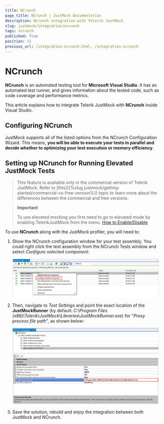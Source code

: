 ```yaml
---
title: NCrunch
page_title: NCrunch | JustMock Documentation
description: NCrunch integration with Telerik JustMock
slug: justmock/integration/ncrunch
tags: ncrunch
published: True
position: 11
previous_url: /integration-ncrunch.html, /integration-ncrunch
---
```


# NCrunch

__NCrunch__ is an automated testing tool for __Microsoft Visual Studio__. It has an automated test runner, and gives information about the tested code, such as code coverage and performance metrics.

This article explains how to integrate Telerik JustMock with __NCrunch__ inside Visual Studio.

## Configuring NCrunch

JustMock supports all of the listed options from the NCrunch Configuration Wizard. This means, __you will be able to execute your tests in parallel and decide whether to optimizing your test execution or memory efficiency__.

## Setting up NCrunch for Running Elevated JustMock Tests

> This feature is available only in the commercial version of Telerik JustMock. Refer to [this]({%slug justmock/getting-started/commercial-vs-free-version%}) topic to learn more about the differences between the commercial and free versions.


> **Important**
>
> To use elevated mocking you first need to go to elevated mode by enabling TelerikJustMock from the menu. [How to Enable/Disable](./advanced-usage#how-to-enabledisable-telerikjustmock)

To use __NCrunch__ along with the JustMock profiler, you will need to: 

1. Show the NCrunch configuration window for your test assembly. You could right click the test assembly from the NCrunch Tests window and select *Configure selected component*:

	![NCrunch Click On ConfigureSC](images/NCrunchClickOnConfigureSC.png)

1.  Then, navigate to *Test Settings* and point the exact location of the __JustMockRunner__ (by default: *C:\Program Files (x86)\Telerik\JustMock\Libraries\JustMockRunner.exe*) for "*Proxy process file path*", as shown below:

	![NCrunch Proxy Process File Path](images/NCrunchProxyProcessFilePath.png)

1.  Save the solution, rebuild and enjoy the integration between both JustMock and NCrunch. 
